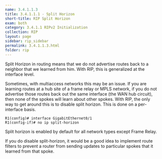 ```yaml
---
name: 3.4.1.1.3
title: 3.4.1.1.1 - Split Horizon
short-title: RIP Split Horizon
exam: both
category: 3.4.1.1 RIPv2 Initialization
collection: RIP
layout: page
sidebar: rip_sidebar
permalink: 3.4.1.1.3.html
folder: rip
---
```

Split Horizon in routing means that we do not advertise routes back to a neighbor that we learned from him. With RIP, this is generalized at the interface level.

Sometimes, with multiaccess networks this may be an issue. If you are learning routes at a hub site of a frame relay or MPLS network, if you do not advertise those routes back out the same interface (the WAN hub circuit), then none of the spokes will learn about other spokes. With RIP, the only way to get around this is to disable split horizon. This is done on a per-interface basis.
```
R1(config)# interface GigabitEthernet0/1
R1(config-if)# no ip split-horizon
```
Split horizon is enabled by default for all network types except Frame Relay.

If you do disable split-horizon, it would be a good idea to implement route filters to prevent a router from sending updates to particular spokes that it learned from that spoke.
